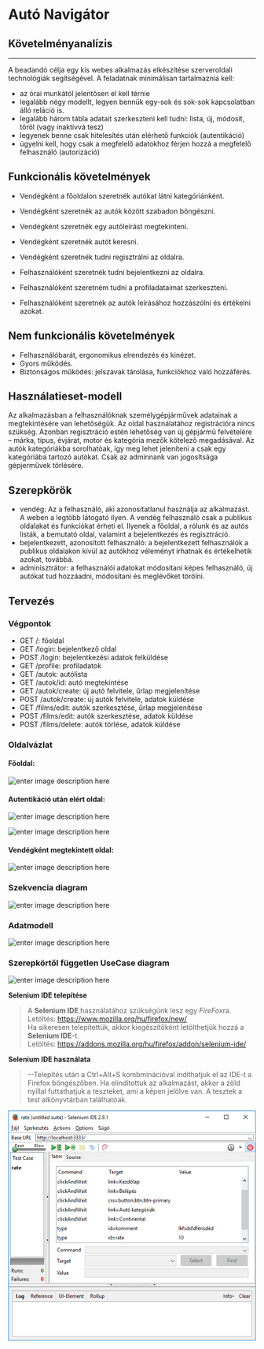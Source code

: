 # Autó Navigátor

## **Követelményanalízis**
-----------------------

A beadandó célja egy kis webes alkalmazás elkészítése szerveroldali technológiák segítségével. A feladatnak minimálisan tartalmaznia kell:

- az órai munkától jelentősen el kell térnie
- legalább négy modellt, legyen bennük egy-sok és sok-sok kapcsolatban álló reláció is.
- legalább három tábla adatait szerkeszteni kell tudni: lista, új, módosít, töröl (vagy inaktívvá tesz)
- legyenek benne csak hitelesítés után elérhető funkciók (autentikáció)
- ügyelni kell, hogy csak a megfelelő adatokhoz férjen hozzá a megfelelő felhasználó (autorizáció)


## Funkcionális követelmények
 - Vendégként a főoldalon szeretnék autókat látni kategóriánként.
 - Vendégként szeretnék az autók között szabadon böngészni.
 - Vendégként szeretnék egy autóleírást megtekinteni.
 - Vendégként szeretnék autót keresni.
 - Vendégként szeretnék tudni regisztrálni az oldalra.
 
 - Felhasználóként szeretnék tudni bejelentkezni az oldalra.
 - Felhasználóként szeretném tudni a profiladataimat szerkeszteni.
 - Felhasználóként szeretnék az autók leírásához hozzászólni és értékelni azokat.
 
## Nem funkcionális követelmények 
 - Felhasználóbarát, ergonomikus elrendezés és kinézet.
 - Gyors működés.
 - Biztonságos működés: jelszavak tárolása, funkciókhoz való hozzáférés.  

## Használatieset-modell

Az alkalmazásban a felhasználóknak személygépjárművek adatainak a megtekintésére van lehetőségük. Az oldal használatához registrációra nincs szükség. Azonban regisztráció estén lehetőség van új gépjármű felvételére – márka, típus, évjárat, motor és kategória mezők kötelező megadásával. Az autók kategóriákba sorolhatóak, így meg lehet jeleníteni a csak egy kategóriába tartozó autókat. Csak az adminnank van jogosltsága gépjerművek törlésére.

## Szerepkörök
- vendég: Az a felhasználó, aki azonosítatlanul használja az alkalmazást. A weben a legtöbb látogató ilyen. A vendég felhasználó csak a publikus oldalakat és funkciókat érheti el. Ilyenek a főoldal, a rólunk és az autós listák, a bemutató oldal, valamint a bejelentkezés és regisztráció.
- bejelentkezett, azonosított felhasználó: a bejelentkezett felhasználók a publikus oldalakon kívül az autókhoz véleményt írhatnak és értékelhetik azokat, továbbá.
- adminisztrátor: a felhasználói adatokat módosítani képes felhasználó, új autókat tud hozzáadni, módosítani és meglévőket törölni.

## Tervezés


### Végpontok

 - GET /: főoldal
 - GET /login: bejelentkező oldal
 - POST /login: bejelentkezési adatok felküldése
 - GET /profile: profiladatok
 - GET /autok: autólista
 - GET /autok/id: autó megtekintése
 - GET /autok/create: új autó felvitele, űrlap megjelenítése
 - POST /autok/create: új autók felvitele, adatok küldése
 - GET /films/edit: autók szerkesztése, űrlap megjelenítése
 - POST /films/edit: autók szerkesztése,  adatok küldése
 - POST /films/delete: autók törlése, adatok küldése
 
### Oldalvázlat
#### Főoldal:

![enter image description here](http://kepfeltoltes.hu/161016/Home_www.kepfeltoltes.hu_.jpg)

#### Autentikáció után elért oldal:

![enter image description here](http://kepfeltoltes.hu/161016/Lista_www.kepfeltoltes.hu_.jpg)

![enter image description here](http://kepfeltoltes.hu/161016/_rt_kel_s_www.kepfeltoltes.hu_.jpg)

#### Vendégként megtekintett oldal:

![enter image description here](http://kepfeltoltes.hu/161016/Guest_www.kepfeltoltes.hu_.jpg)


### Szekvencia diagram

![enter image description here](http://kepfeltoltes.hu/161016/Szekvencia_www.kepfeltoltes.hu_.png)

### Adatmodell
![enter image description here](http://kepfeltoltes.hu/161016/Adatmodell_www.kepfeltoltes.hu_.png)

### Szerepkörtől független UseCase diagram
![enter image description here](http://kepfeltoltes.hu/161016/UseCase_www.kepfeltoltes.hu_.png)


**Selenium IDE telepítése**

 > A **Selenium IDE** használatához szükségünk lesz egy *FireFox*ra.  
 > Letöltés: https://www.mozilla.org/hu/firefox/new/  
 > Ha sikeresen telepítettük, akkor kiegészítőként letölthetjük hozzá a **Selenium IDE**-t.  
 > Letöltés: https://addons.mozilla.org/hu/firefox/addon/selenium-ide/  
 
**Selenium IDE használata**
 > --Telepítés után a Ctrl+Alt+S kombminációval indíthatjuk el az IDE-t a Firefox böngészőben. Ha elindítottuk az alkalmazást, akkor a zöld nyíllal futtathatjuk a teszteket, ami a képen jelölve van. A tesztek a test alkönyvtárban találhatóak.
 
![](selenium.png)


